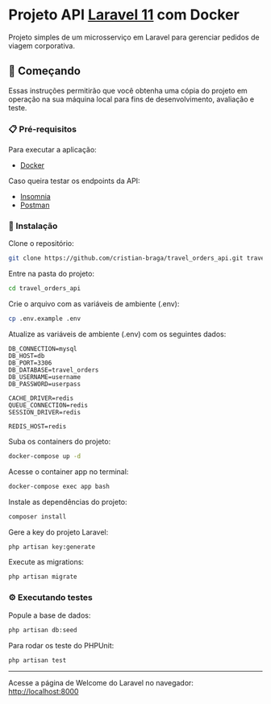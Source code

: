 # Projeto API [Laravel 11](https://laravel.com/) com Docker

Projeto simples de um microsserviço em Laravel para gerenciar pedidos de viagem corporativa.

## 🚀 Começando

Essas instruções permitirão que você obtenha uma cópia do projeto em operação na sua máquina local para fins de desenvolvimento, avaliação e teste.

### 📋 Pré-requisitos

Para executar a aplicação:
- [Docker](https://www.docker.com/)

Caso queira testar os endpoints da API:
- [Insomnia](https://insomnia.rest/download)
- [Postman](https://www.postman.com/)

### 🔧 Instalação

Clone o repositório:
```sh
git clone https://github.com/cristian-braga/travel_orders_api.git travel_orders_api
```

Entre na pasta do projeto:
```sh
cd travel_orders_api
```

Crie o arquivo com as variáveis de ambiente (.env):
```sh
cp .env.example .env
```

Atualize as variáveis de ambiente (.env) com os seguintes dados:
```dosini
DB_CONNECTION=mysql
DB_HOST=db
DB_PORT=3306
DB_DATABASE=travel_orders
DB_USERNAME=username
DB_PASSWORD=userpass

CACHE_DRIVER=redis
QUEUE_CONNECTION=redis
SESSION_DRIVER=redis

REDIS_HOST=redis
```

Suba os containers do projeto:
```sh
docker-compose up -d
```

Acesse o container app no terminal:
```sh
docker-compose exec app bash
```

Instale as dependências do projeto:
```sh
composer install
```

Gere a key do projeto Laravel:
```sh
php artisan key:generate
```

Execute as migrations:
```sh
php artisan migrate
```

### ⚙️ Executando testes

Popule a base de dados:
```sh
php artisan db:seed
```

Para rodar os teste do PHPUnit:
```sh
php artisan test
```

---
Acesse a página de Welcome do Laravel no navegador:
[http://localhost:8000](http://localhost:8000)
